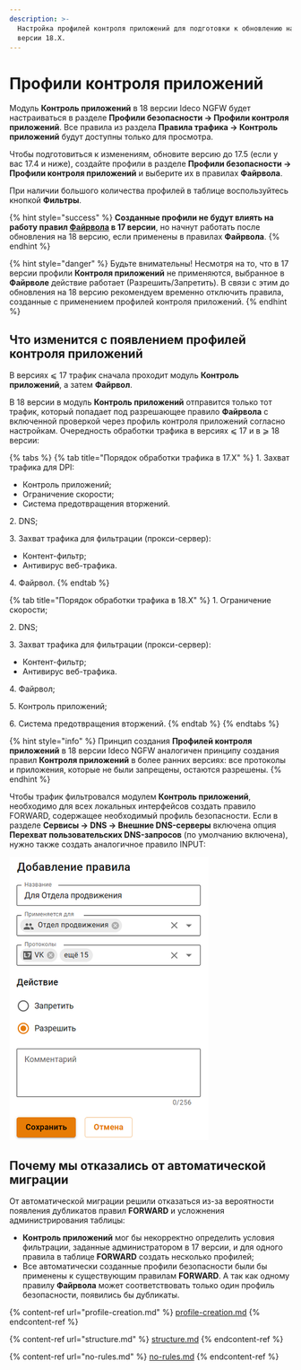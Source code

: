 ```yaml
---
description: >-
  Настройка профилей контроля приложений для подготовки к обновлению на NGFW
  версии 18.Х.
---
```


# Профили контроля приложений

Модуль **Контроль приложений** в 18 версии Ideco NGFW будет настраиваться в разделе **Профили безопасности -> Профили контроля приложений**. Все правила из раздела **Правила трафика -> Контроль приложений** будут доступны только для просмотра.

Чтобы подготовиться к изменениям, обновите версию до 17.5 (если у вас 17.4 и ниже), создайте профили в разделе **Профили безопасности -> Профили контроля приложений** и выберите их в правилах **Файрвола**.

При наличии большого количества профилей в таблице воспользуйтесь кнопкой **Фильтры**.

{% hint style="success" %}
**Созданные профили не будут влиять на работу правил [Файрвола](/settings/access-rules/firewall.md) в 17 версии**, но начнут работать после обновления на 18 версию, если применены в правилах **Файрвола**.
{% endhint %}

{% hint style="danger" %}
Будьте внимательны! Несмотря на то, что в 17 версии профили **Контроля приложений** не применяются, выбранное в **Файрволе** действие работает (Разрешить/Запретить). В связи с этим до обновления на 18 версию рекомендуем временно отключить правила, созданные с применением профилей контроля приложений.
{% endhint %}

## Что изменится с появлением профилей контроля приложений

В версиях ⩽ 17 трафик сначала проходит модуль **Контроль приложений**, а затем **Файрвол**.

В 18 версии в модуль **Контроль приложений** отправится только тот трафик, который попадает под разрешающее правило **Файрвола** с включенной проверкой через профиль контроля приложений согласно настройкам. Очередность обработки трафика в версиях ⩽ 17 и в ⩾ 18 версии:

{% tabs %}
{% tab title="Порядок обработки трафика в 17.Х" %}
1\. Захват трафика для DPI:

* Контроль приложений;
* Ограничение скорости;
* Система предотвращения вторжений.

2\. DNS;

3\. Захват трафика для фильтрации (прокси-сервер):

* Контент-фильтр;
* Антивирус веб-трафика.

4\. Файрвол.
{% endtab %}

{% tab title="Порядок обработки трафика в 18.Х" %}
1\. Ограничение скорости;

2\. DNS;

3\. Захват трафика для фильтрации (прокси-сервер):

* Контент-фильтр;
* Антивирус веб-трафика.

4\. Файрвол;

5\. Контроль приложений;

6\. Система предотвращения вторжений.
{% endtab %}
{% endtabs %}

{% hint style="info" %}
Принцип создания **Профилей контроля приложений** в 18 версии Ideco NGFW аналогичен принципу создания правил **Контроля приложений** в более ранних версиях: все протоколы и приложения, которые не были запрещены, остаются разрешены.
{% endhint %}

Чтобы трафик фильтровался модулем **Контроль приложений**, необходимо для всех локальных интерфейсов создать правило FORWARD, содержащее необходимый профиль безопасности. Если в разделе **Сервисы -> DNS -> Внешние DNS-серверы** включена опция **Перехват пользовательских DNS-запросов** (по умолчанию включена), нужно также создать аналогичное правило INPUT:

![](/.gitbook/assets/application-control9.png)

## Почему мы отказались от автоматической миграции

От автоматической миграции решили отказаться из-за вероятности появления дубликатов правил **FORWARD** и усложнения администрирования таблицы: 
* **Контроль приложений** мог бы некорректно определить условия фильтрации, заданные администратором в 17 версии, и для одного правила в таблице **FORWARD** создать несколько профилей; 
* Все автоматически созданные профили безопасности были бы применены к существующим правилам **FORWARD**. А так как одному правилу **Файрвола** может соответствовать только один профиль безопасности, появились бы дубликаты.

{% content-ref url="profile-creation.md" %}
[profile-creation.md](profile-creation.md)
{% endcontent-ref %}

{% content-ref url="structure.md" %}
[structure.md](structure.md)
{% endcontent-ref %}

{% content-ref url="no-rules.md" %}
[no-rules.md](no-rules.md)
{% endcontent-ref %}